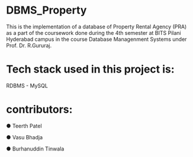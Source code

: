# DBMS_Property
This is the implementation of a database of Property Rental Agency (PRA) as a part of the coursework done during the 4th semester at BITS Pilani Hyderabad campus in the course Database Managenment Systems under Prof. Dr. R.Gururaj.
# Tech stack used in this project is:
RDBMS - MySQL
# contributors:
● Teerth Patel

● Vasu Bhadja

● Burhanuddin Tinwala

